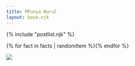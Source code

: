 ```yaml
---
title: MPunya Nurul
layout: base.njk
---
```


{% include "postlist.njk" %}

{% for fact in facts | randomItem %}{% endfor %}



<img src="{{ catpic }}" />